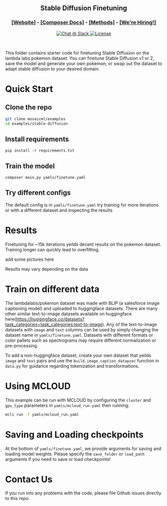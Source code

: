 

<h2><p align="center">Stable Diffusion Finetuning</p></h2>

<h3><p align='center'>
<a href="https://www.mosaicml.com">[Website]</a>
- <a href="https://docs.mosaicml.com/">[Composer Docs]</a>
- <a href="https://docs.mosaicml.com/en/stable/method_cards/methods_overview.html">[Methods]</a>
- <a href="https://www.mosaicml.com/team">[We're Hiring!]</a>
</p></h3>

<p align="center">
    <a href="https://join.slack.com/t/mosaicml-community/shared_invite/zt-w0tiddn9-WGTlRpfjcO9J5jyrMub1dg">
        <img alt="Chat @ Slack" src="https://img.shields.io/badge/slack-chat-2eb67d.svg?logo=slack">
    </a>
    <a href="https://github.com/mosaicml/examples/blob/main/LICENSE">
        <img alt="License" src="https://img.shields.io/badge/License-Apache%202.0-green.svg?logo=slack">
    </a>
</p>
<br />

This folder contains starter code for finetuning Stable Diffusion on the lambda labs pokemon dataset. You can finetune Stable Diffusion v1 or 2, save the model and generate your own pokemon, or swap out the dataset to adapt stable diffusion to your desired domain.


# Quick Start

## Clone the repo
```bash
git clone mosaicml/examples
cd examples/stable-diffusion
```
## Install requirements

```
pip install -r requirements.txt 
```
## Train the model
```
composer main.py yamls/finetune.yaml
```
## Try different configs
The default config is in `yamls/finetune.yaml`
try training for more iterations or with a different dataset and inspecting the results

# Results
Finetuning for ~15k iterations yeilds decent results on the pokemon dataset. Training longer can quickly lead to overfitting.

add some pictures here

Results may vary depending on the data

# Train on different data
The lambdalabs/pokemon dataset was made with BLIP (a salesforce image captioning model) and uploaded to huggingface datasets. There are many other similar text-to-image datasets available on huggingface here(https://huggingface.co/datasets?task_categories=task_categories:text-to-image). Any of the text-to-image datasets with `image` and `text` columns can be used by simply changing the dataset name in `yamls/finetune.yaml`. Datasets with different formats or color pallets such as spectrograms may require different normalization or pre-processing.

To add a non-huggingface dataset, create your own dataset that yeilds `image` and `text` pairs and use the `build_image_caption_datapsec` function in `data.py` for guidance regarding tokenization and transformations. 

# Using MCLOUD
This example can be run with MCLOUD by configuring the `cluster` and `gpu_type` parameters in `yamls/mcloud_run.yaml` then running:

```bash
mcli run -f yamls/mcloud_run.yaml
```

# Saving and Loading checkpoints

At the bottom of `yamls/finetune.yaml`, we provide arguments for saving and loading model weights. Please specify the `save_folder` or `load_path` arguments if you need to save or load checkpoints!

# Contact Us
If you run into any problems with the code, please file Github issues directly to this repo.
